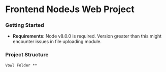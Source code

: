 # Frontend NodeJs Web Project

### Getting Started

 - **Requirements**: Node v8.0.0 is required. Version greater than this might encounter issues in file uploading module.

### Project Structure
    Vowl Folder **
